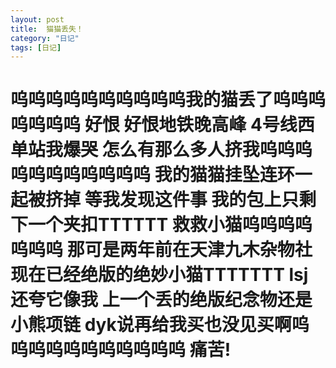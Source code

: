 ```yaml
---
layout: post
title:  猫猫丢失！
category: "日记"
tags: [日记]
---
```

# 呜呜呜呜呜呜呜呜呜呜我的猫丢了呜呜呜呜呜呜呜 好恨 好恨地铁晚高峰 4号线西单站我爆哭 怎么有那么多人挤我呜呜呜呜呜呜呜呜呜呜呜 我的猫猫挂坠连环一起被挤掉 等我发现这件事 我的包上只剩下一个夹扣TTTTTT 救救小猫呜呜呜呜呜呜呜 那可是两年前在天津九木杂物社现在已经绝版的绝妙小猫TTTTTTT lsj还夸它像我 上一个丢的绝版纪念物还是小熊项链 dyk说再给我买也没见买啊呜呜呜呜呜呜呜呜呜呜呜 痛苦!